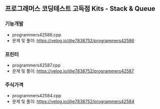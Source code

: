## 프로그래머스 코딩테스트 고득점 Kits - Stack & Queue

### 기능개발
- programmers42586.cpp
- 문제 및 풀이: https://velog.io/@e7838752/programmers42586

### 프린터
- programmers42587.cpp
- 문제 및 풀이: https://velog.io/@e7838752/programmers42587

### 주식가격
- programmers42584.cpp
- 문제 및 풀이: https://velog.io/@e7838752/programmers42584